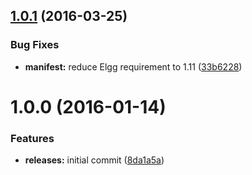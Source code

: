 <a name="1.0.1"></a>
## [1.0.1](https://github.com/hypeJunction/Elgg-access_grant/compare/1.0.0...v1.0.1) (2016-03-25)


### Bug Fixes

* **manifest:** reduce Elgg requirement to 1.11 ([33b6228](https://github.com/hypeJunction/Elgg-access_grant/commit/33b6228))



<a name="1.0.0"></a>
# 1.0.0 (2016-01-14)


### Features

* **releases:** initial commit ([8da1a5a](https://github.com/hypeJunction/Elgg-access_grant/commit/8da1a5a))




